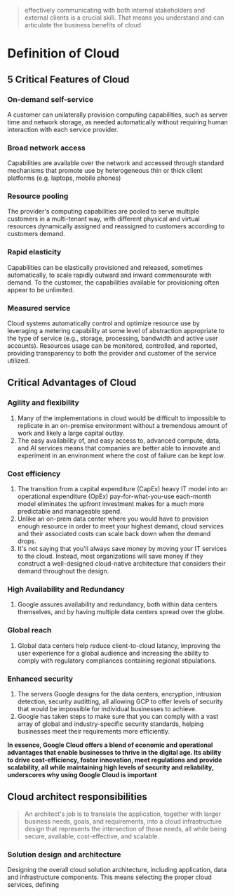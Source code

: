 > effectively communicating with both internal stakeholders and external clients is a crucial skill. That means you understand and can articulate the business benefits of cloud

# Definition of Cloud 

## 5 Critical Features of Cloud 

### On-demand self-service 
A customer can unilaterally provision computing capabilities, such as server time and network storage, as needed automatically without requiring human interaction with each service provider.

### Broad network access
Capabilities are available over the network and accessed through standard mechanisms that promote use by heterogeneous thin or thick client platforms (e.g. laptops, mobile phones)

### Resource pooling 
The provider's computing capabilities are pooled to serve multiple customers in a multi-tenant way, with different physical and virtual resources dynamically assigned and reassigned to customers according to customers demand.

### Rapid elasticity
Capabilities can be elastically provisioned and released, sometimes automatically, to scale rapidly outward and inward commensurate with demand. To the customer, the capabilities available for provisioning often appear to be unlimited.

### Measured service
Cloud systems automatically control and optimize resource use by leveraging a metering capability at some level of abstraction appropriate to the type of service (e.g., storage, processing, bandwidth and active user accounts). Resources usage can be monitored, controlled, and reported, providing transparency to both the provider and customer of the service utilized.

## Critical Advantages of Cloud

### Agility and flexibility

1. Many of the implementations in cloud would be difficult to impossible to replicate in an on-premise environment without a tremendous amount of work and likely a large capital outlay.
2. The easy availability of, and easy access to, advanced compute, data, and AI services means that companies are better able to innovate and experiment in an environment where the cost of failure can be kept low.

### Cost efficiency
1. The transition from a capital expenditure (CapEx) heavy IT model into an operational expenditure (OpEx) pay-for-what-you-use each-month model eliminates the upfront investment makes for a much more predictable and manageable spend.
2. Unlike an on-prem data center where you would have to provision enough resource in order to meet your highest demand, cloud services and their associated costs can scale back down when the demand drops.
3. It's not saying that you'll always save money by moving your IT services to the cloud. Instead, most organizations will save money if they construct a well-designed cloud-native architecture that considers their demand throughout the design.

### High Availability and Redundancy
1. Google assures availability and redundancy, both within data centers themselves, and by having multiple data centers spread over the globe.

### Global reach
1. Global data centers help reduce client-to-cloud latancy, improving the user experience for a global audience and increasing the ability to comply with regulatory compliances containing regional stipulations.

### Enhanced security
1. The servers Google designs for the data centers, encryption, intrusion detection, security auditting, all allowing GCP to offer levels of security that would be impossible for individual businesses to achieve.
2. Google has taken steps to make sure that you can comply with a vast array of global and industry-specific security standards, helping businesses meet their requirements more efficiently.  

**In essence, Google Cloud offers a blend of economic and operational advantages that enable businesses to thrive in the digital age. Its ability to drive cost-efficiency, foster innovation, meet regulations and provide scalability, all while maintaining high levels of security and reliability, underscores why using Google Cloud is important**

## Cloud architect responsibilities

> An architect's job is to translate the application, together with larger business needs, goals, and requirements, into a cloud infrastructure design that represents the intersection of those needs, all while being secure, available, cost-effective, and scalable.

### Solution design and architecture
Designing the overall cloud solution architecture, including application, data and infrastructure components. This means selecting the proper cloud services, defining 
